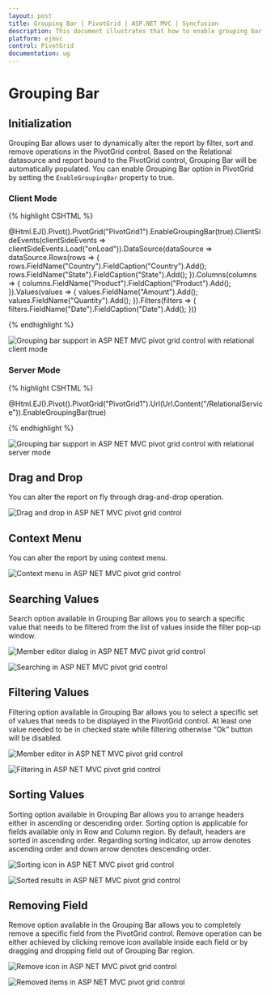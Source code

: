 ```yaml
---
layout: post
title: Grouping Bar | PivotGrid | ASP.NET MVC | Syncfusion
description: This document illustrates that how to enable grouping bar feature and its functionalities in ASP.NET MVC PivotGrid control with relational mode
platform: ejmvc
control: PivotGrid
documentation: ug
---
```


# Grouping Bar

## Initialization

Grouping Bar allows user to dynamically alter the report by filter, sort and  remove operations in the PivotGrid control. Based on the Relational datasource and report bound to the PivotGrid control, Grouping Bar will be automatically populated. You can enable Grouping Bar option in PivotGrid by setting the `EnableGroupingBar` property to true.

### Client Mode

{% highlight CSHTML %}

 @Html.EJ().Pivot().PivotGrid("PivotGrid1").EnableGroupingBar(true).ClientSideEvents(clientSideEvents => clientSideEvents.Load("onLoad")).DataSource(dataSource => dataSource.Rows(rows => { rows.FieldName("Country").FieldCaption("Country").Add(); rows.FieldName("State").FieldCaption("State").Add(); }).Columns(columns => { columns.FieldName("Product").FieldCaption("Product").Add(); }).Values(values => { values.FieldName("Amount").Add(); values.FieldName("Quantity").Add(); }).Filters(filters => { filters.FieldName("Date").FieldCaption("Date").Add(); }))

 <script type="text/javascript">
        function onLoad(args) {
            args.model.dataSource.data = pivot_dataset;//Array of data
        }
</script>

{% endhighlight %}

![Grouping bar support in ASP NET MVC pivot grid control with relational client mode](Grouping-Bar_images/realtionalclientGB.png)


### Server Mode

{% highlight CSHTML %}

@Html.EJ().Pivot().PivotGrid("PivotGrid1").Url(Url.Content("/RelationalService")).EnableGroupingBar(true)

{% endhighlight %}

![Grouping bar support in ASP NET MVC pivot grid control with relational server mode](Grouping-Bar_images/groupingbar.png)

## Drag and Drop

You can alter the report on fly through drag-and-drop operation.

![Drag and drop in ASP NET MVC pivot grid control](Grouping-Bar_images/GBar_Rel.png)

## Context Menu

You can alter the report by using context menu.

![Context menu in ASP NET MVC pivot grid control](Grouping-Bar_images/CMenu_Rel.png)

## Searching Values

Search option available in Grouping Bar allows you to search a specific value that needs to be filtered from the list of values inside the filter pop-up window.

![Member editor dialog in ASP NET MVC pivot grid control](Grouping-Bar_images/filter.png)

![Searching in ASP NET MVC pivot grid control](Grouping-Bar_images/groupingbar-search.png)

## Filtering Values

Filtering option available in Grouping Bar allows you to select a specific set of values that needs to be displayed in the PivotGrid control. At least one value needed to be in checked state while filtering otherwise “Ok” button will be disabled.

![Member editor in ASP NET MVC pivot grid control](Grouping-Bar_images/FILTER.png)

![Filtering in ASP NET MVC pivot grid control](Grouping-Bar_images/FILTER1.png)

## Sorting Values

Sorting option available in Grouping Bar allows you to arrange headers either in ascending or descending order. Sorting option is applicable for fields available only in Row and Column region. By default, headers are sorted in ascending order. Regarding sorting indicator, up arrow denotes ascending order and down arrow denotes descending order.

![Sorting icon in ASP NET MVC pivot grid control](Grouping-Bar_images/sort.png)

![Sorted results in ASP NET MVC pivot grid control](Grouping-Bar_images/sort-grid.png)

## Removing Field

Remove option available in the Grouping Bar allows you to completely remove a specific field from the PivotGrid control. Remove operation can be either achieved by clicking remove icon available inside each field or by dragging and dropping field out of Grouping Bar region.

![Remove icon in ASP NET MVC pivot grid control](Grouping-Bar_images/remove.png)

![Removed items in ASP NET MVC pivot grid control](Grouping-Bar_images/remove-grid.png)

